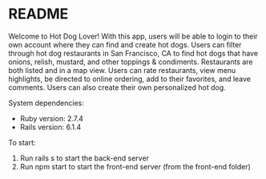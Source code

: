 # README

Welcome to Hot Dog Lover! With this app, users will be able to login to their own account where they can find and create hot dogs. Users can filter through hot dog restaurants in San Francisco, CA to find hot dogs that have onions, relish, mustard, and other toppings & condiments. Restaurants are both listed and in a map view. Users can rate restaurants, view menu highlights, be directed to online ordering, add to their favorites, and leave comments. Users can also create their own personalized hot dog.

System dependencies:
- Ruby version: 2.7.4
- Rails version: 6.1.4

To start:
1. Run rails s to start the back-end server
2. Run npm start to start the front-end server (from the front-end folder)
